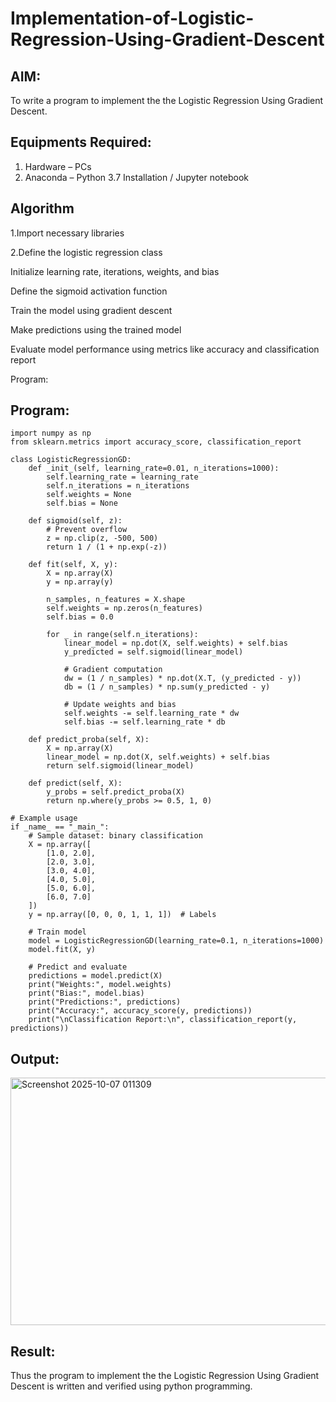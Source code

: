 # Implementation-of-Logistic-Regression-Using-Gradient-Descent

## AIM:
To write a program to implement the the Logistic Regression Using Gradient Descent.

## Equipments Required:
1. Hardware – PCs
2. Anaconda – Python 3.7 Installation / Jupyter notebook

## Algorithm
1.Import necessary libraries

2.Define the logistic regression class

Initialize learning rate, iterations, weights, and bias

Define the sigmoid activation function

Train the model using gradient descent

Make predictions using the trained model

Evaluate model performance using metrics like accuracy and classification report

Program:

## Program:
```
import numpy as np
from sklearn.metrics import accuracy_score, classification_report

class LogisticRegressionGD:
    def _init_(self, learning_rate=0.01, n_iterations=1000):
        self.learning_rate = learning_rate
        self.n_iterations = n_iterations
        self.weights = None
        self.bias = None

    def sigmoid(self, z):
        # Prevent overflow
        z = np.clip(z, -500, 500)
        return 1 / (1 + np.exp(-z))

    def fit(self, X, y):
        X = np.array(X)
        y = np.array(y)

        n_samples, n_features = X.shape
        self.weights = np.zeros(n_features)
        self.bias = 0.0

        for _ in range(self.n_iterations):
            linear_model = np.dot(X, self.weights) + self.bias
            y_predicted = self.sigmoid(linear_model)

            # Gradient computation
            dw = (1 / n_samples) * np.dot(X.T, (y_predicted - y))
            db = (1 / n_samples) * np.sum(y_predicted - y)

            # Update weights and bias
            self.weights -= self.learning_rate * dw
            self.bias -= self.learning_rate * db

    def predict_proba(self, X):
        X = np.array(X)
        linear_model = np.dot(X, self.weights) + self.bias
        return self.sigmoid(linear_model)

    def predict(self, X):
        y_probs = self.predict_proba(X)
        return np.where(y_probs >= 0.5, 1, 0)

# Example usage
if _name_ == "_main_":
    # Sample dataset: binary classification
    X = np.array([
        [1.0, 2.0],
        [2.0, 3.0],
        [3.0, 4.0],
        [4.0, 5.0],
        [5.0, 6.0],
        [6.0, 7.0]
    ])
    y = np.array([0, 0, 0, 1, 1, 1])  # Labels

    # Train model
    model = LogisticRegressionGD(learning_rate=0.1, n_iterations=1000)
    model.fit(X, y)

    # Predict and evaluate
    predictions = model.predict(X)
    print("Weights:", model.weights)
    print("Bias:", model.bias)
    print("Predictions:", predictions)
    print("Accuracy:", accuracy_score(y, predictions))
    print("\nClassification Report:\n", classification_report(y, predictions))
```

## Output:
<img width="752" height="396" alt="Screenshot 2025-10-07 011309" src="https://github.com/user-attachments/assets/df7c835f-483d-4798-ac46-4094ddefc0a8" />

## Result:
Thus the program to implement the the Logistic Regression Using Gradient Descent is written and verified using python programming.

